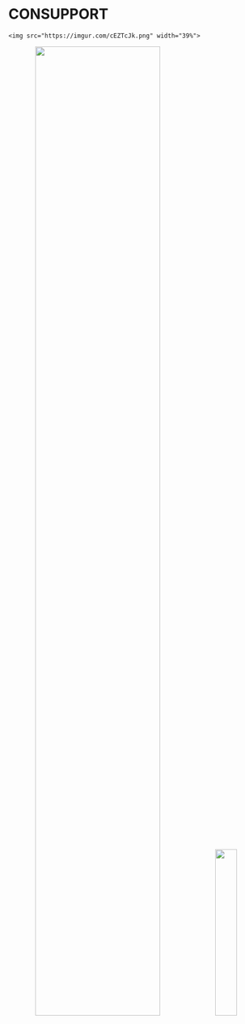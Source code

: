 # CONSUPPORT



    <img src="https://imgur.com/cEZTcJk.png" width="39%">

<p align="center">
    <img src="https://imgur.com/vB5mHze.png" width="70%">
    <img src="https://imgur.com/Ud6PxG1.png" width="29%">
</p>
